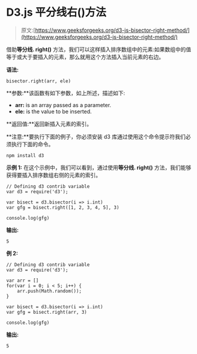 # D3.js 平分线右()方法

> 原文:[https://www.geeksforgeeks.org/d3-js-bisector-right-method/](https://www.geeksforgeeks.org/d3-js-bisector-right-method/)

借助**等分线. right()** 方法，我们可以这样插入排序数组中的元素:如果数组中的值等于或大于要插入的元素，那么就用这个方法插入当前元素的右边。

**语法:**

```
bisector.right(arr, ele)
```

**参数:**该函数有如下参数，如上所述，描述如下:

*   **arr:** is an array passed as a parameter.
*   **ele:** is the value to be inserted.

**返回值:**返回新插入元素的索引。

**注意:**要执行下面的例子，你必须安装 d3 库通过使用这个命令提示符我们必须执行下面的命令。

```
npm install d3

```

**示例 1:** 在这个示例中，我们可以看到，通过使用**等分线. right()** 方法，我们能够获得要插入排序数组右侧的元素的索引。

```
// Defining d3 contrib variable  
var d3 = require('d3');

var bisect = d3.bisector(i => i.int)
var gfg = bisect.right([1, 2, 3, 4, 5], 3)

console.log(gfg)
```

**输出:**

```
5
```

**例 2:**

```
// Defining d3 contrib variable  
var d3 = require('d3');

var arr = []
for(var i = 0; i < 5; i++) {
    arr.push(Math.random());
}

var bisect = d3.bisector(i => i.int)
var gfg = bisect.right(arr, 3)

console.log(gfg)
```

**输出:**

```
5
```
